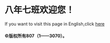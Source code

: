 # 八年七班欢迎您！  
If you want to visit this page in English,click [here](eng.md)
#### ©版权所有807（1——3070）。
